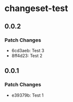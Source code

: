 # changeset-test

## 0.0.2

### Patch Changes

- 6cd3aeb: Test 3
- 8ff4d23: Test 2

## 0.0.1

### Patch Changes

- e39379b: Test 1
